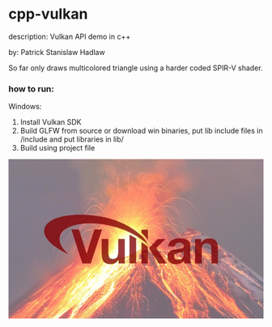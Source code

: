 # cpp-vulkan
description: Vulkan API demo in c++

by: Patrick Stanislaw Hadlaw

So far only draws multicolored triangle using a harder coded SPIR-V shader.

### how to run: 

Windows:
1) Install Vulkan SDK
2) Build GLFW from source or download win binaries, put lib include files in /include and put libraries in lib/
3) Build using project file

![Screenshot 1](https://raw.githubusercontent.com/patrickhadlaw/cpp-vulkan/master/screenshot_1.png?raw=true "")
